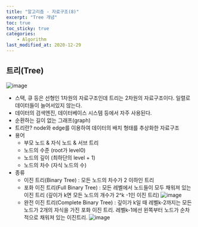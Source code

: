 ```yaml
---
title: "알고리즘 - 자료구조(8)"
excerpt: "Tree 개념"
toc: true
toc_sticky: true
categories:
    - Algorithm
last_modified_at: 2020-12-29
---
```


## 트리(Tree)

![image](https://user-images.githubusercontent.com/46255148/103190615-14616480-4915-11eb-9e7e-dfb44bc018e6.png)

-   스택, 큐 등은 선형인 1차원의 자료구조인데 트리는 2차원의 자료구조이다. 일렬로 데이터들이 늘어서있지 않는다.
-   데이터의 검색엔진, 데이터베이스 시스템 등에서 자주 사용된다.
-   순환하는 길이 없는 그래프(graph)
-   트리란? node와 edge를 이용하여 데이터의 배치 형태를 추상화한 자료구조
-   용어
    -   부모 노드 & 자식 노드 & 서브 트리
    -   노드의 수준 (root가 level0)
    -   노드의 깊이 (최하단의 level + 1)
    -   노드의 차수 (자식 노드의 수)
-   종류
    -   이진 트리(Binary Tree) : 모든 노드의 차수가 2 이하인 트리
    -   포화 이진 트리(Full Binary Tree) : 모든 레벨에서 노드들이 모두 채워져 있는 이진 트리 (깊이가 k면 모든 노드의 개수가 2^k -1인 이진 트리)
        ![image](https://user-images.githubusercontent.com/46255148/103190666-4f639800-4915-11eb-828d-0ba21567b50a.png)
    -   완전 이진 트리(Complete Binary Tree) : 깊이가 k일 때 레벨k-2까지는 모든 노드가 2개의 자식을 가진 포화 이진 트리. 레벨k-1에선 왼쪽부터 노드가 순차적으로 채워져 있는 이진트리.
        ![image](https://user-images.githubusercontent.com/46255148/103190690-630efe80-4915-11eb-9870-7ef7aed2057b.png)
